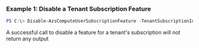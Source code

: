 ### Example 1: Disable a Tenant Subscription Feature
```powershell
PS C:\> Disable-AzsComputeUserSubscriptionFeature -TenantSubscriptionId 4d105157-d6b2-42db-a3a3-56da6674183a -FeatureName Microsoft.Compute.EmergencyVMAccess -Location local
```

A successful call to disable a feature for a tenant's subscription will not return any output

